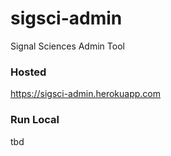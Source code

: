 # sigsci-admin
Signal Sciences Admin Tool

### Hosted

https://sigsci-admin.herokuapp.com

### Run Local

tbd